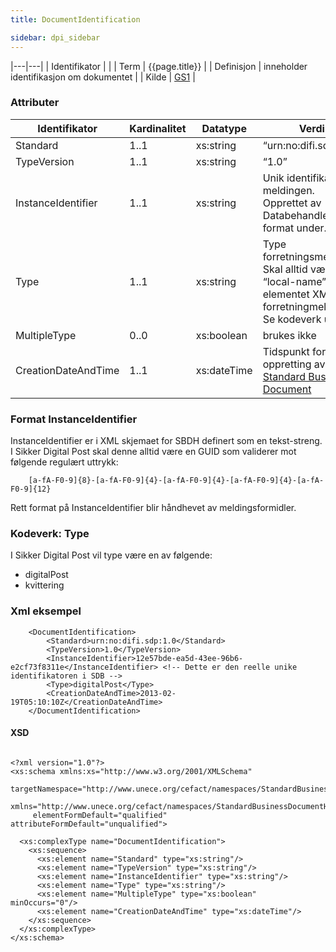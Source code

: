 ```yaml
--- 
title: DocumentIdentification  

sidebar: dpi_sidebar
---
```


|---|---|
| Identifikator | |
| Term          | {{page.title}} |
| Definisjon    | inneholder identifikasjon om dokumentet |
| Kilde         | [GS1](http://www.gs1.org/docs/gsmp/xml/sbdh/CEFACT_SBDH_TS_version1.3.pdf) |

### Attributer

| Identifikator       | Kardinalitet | Datatype    | Verdi                                                                                                                      |
| ------------------- | ------------ | ----------- | -------------------------------------------------------------------------------------------------------------------------- |
| Standard            | 1..1         | xs:string   | “urn:no:difi.sdp:1.0”                                                                                                      |
| TypeVersion         | 1..1         | xs:string   | “1.0”                                                                                                                      |
| InstanceIdentifier  | 1..1         | xs:string   | Unik identifikator for meldingen. Opprettet av Databehandler. Se format under.                                             |
| Type                | 1..1         | xs:string   | Type forretningsmelding. Skal alltid være “local-name” til rot-elementet XML’en til forretningmeldingen. Se kodeverk under |
| MultipleType        | 0..0         | xs:boolean  | brukes ikke                                                                                                                |
| CreationDateAndTime | 1..1         | xs:dateTime | Tidspunkt for oppretting av [Standard Business Document]({{site.baseurl}}/resources/begrep/felles/)                                                            |

### Format InstanceIdentifier

InstanceIdentifier er i XML skjemaet for SBDH definert som en
tekst-streng. I Sikker Digital Post skal denne alltid være en GUID som
validerer mot følgende regulært uttrykk:

``` 
    [a-fA-F0-9]{8}-[a-fA-F0-9]{4}-[a-fA-F0-9]{4}-[a-fA-F0-9]{4}-[a-fA-F0-9]{12} 
```

Rett format på InstanceIdentifier blir håndhevet av meldingsformidler.

### Kodeverk: Type

I Sikker Digital Post vil type være en av følgende:

  - digitalPost
  - kvittering

### Xml eksempel

``` 
    <DocumentIdentification>
        <Standard>urn:no:difi.sdp:1.0</Standard>
        <TypeVersion>1.0</TypeVersion>
        <InstanceIdentifier>12e57bde-ea5d-43ee-96b6-e2cf73f8311e</InstanceIdentifier> <!-- Dette er den reelle unike identifikatoren i SDB -->
        <Type>digitalPost</Type>
        <CreationDateAndTime>2013-02-19T05:10:10Z</CreationDateAndTime>
    </DocumentIdentification>
```

#### XSD

``` 

<?xml version="1.0"?>
<xs:schema xmlns:xs="http://www.w3.org/2001/XMLSchema"
     targetNamespace="http://www.unece.org/cefact/namespaces/StandardBusinessDocumentHeader"
     xmlns="http://www.unece.org/cefact/namespaces/StandardBusinessDocumentHeader"
     elementFormDefault="qualified" attributeFormDefault="unqualified">

  <xs:complexType name="DocumentIdentification">
    <xs:sequence>
      <xs:element name="Standard" type="xs:string"/>
      <xs:element name="TypeVersion" type="xs:string"/>
      <xs:element name="InstanceIdentifier" type="xs:string"/>
      <xs:element name="Type" type="xs:string"/>
      <xs:element name="MultipleType" type="xs:boolean" minOccurs="0"/>
      <xs:element name="CreationDateAndTime" type="xs:dateTime"/>
    </xs:sequence>
  </xs:complexType>
</xs:schema>
```
